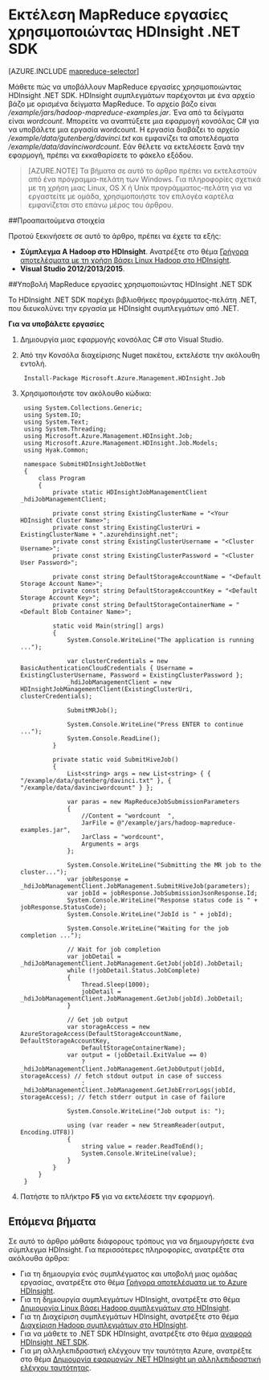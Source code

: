 <properties
    pageTitle="Υποβολή MapReduce εργασιών χρησιμοποιώντας HDInsight .NET SDK | Microsoft Azure"
    description="Μάθετε πώς μπορείτε να υποβάλετε MapReduce εργασίες να Azure HDInsight Hadoop χρησιμοποιώντας HDInsight .NET SDK."
    editor="cgronlun"
    manager="jhubbard"
    services="hdinsight"
    documentationCenter=""
    tags="azure-portal"
    authors="mumian"/>

<tags
    ms.service="hdinsight"
    ms.workload="big-data"
    ms.tgt_pltfrm="na"
    ms.devlang="na"
    ms.topic="article"
   ms.date="10/28/2016"
    ms.author="jgao"/>

# <a name="run-mapreduce-jobs-using-hdinsight-net-sdk"></a>Εκτέλεση MapReduce εργασίες χρησιμοποιώντας HDInsight .NET SDK

[AZURE.INCLUDE [mapreduce-selector](../../includes/hdinsight-selector-use-mapreduce.md)]

Μάθετε πώς να υποβάλλουν MapReduce εργασίες χρησιμοποιώντας HDInsight .NET SDK. HDInsight συμπλεγμάτων παρέχονται με ένα αρχείο βάζο με ορισμένα δείγματα MapReduce. Το αρχείο βάζο είναι */example/jars/hadoop-mapreduce-examples.jar*.  Ένα από τα δείγματα είναι *wordcount*. Μπορείτε να αναπτύξετε μια εφαρμογή κονσόλας C# για να υποβάλετε μια εργασία wordcount.  Η εργασία διαβάζει το αρχείο */example/data/gutenberg/davinci.txt* και εμφανίζει τα αποτελέσματα */example/data/davinciwordcount*.  Εάν θέλετε να εκτελέσετε ξανά την εφαρμογή, πρέπει να εκκαθαρίσετε το φάκελο εξόδου.

> [AZURE.NOTE] Τα βήματα σε αυτό το άρθρο πρέπει να εκτελεστούν από ένα πρόγραμμα-πελάτη των Windows. Για πληροφορίες σχετικά με τη χρήση μιας Linux, OS X ή Unix προγράμματος-πελάτη για να εργαστείτε με ομάδα, χρησιμοποιήστε τον επιλογέα καρτέλα εμφανίζεται στο επάνω μέρος του άρθρου.

##<a name="prerequisites"></a>Προαπαιτούμενα στοιχεία

Προτού ξεκινήσετε σε αυτό το άρθρο, πρέπει να έχετε τα εξής:

- **Σύμπλεγμα A Hadoop στο HDInsight**. Ανατρέξτε στο θέμα [Γρήγορα αποτελέσματα με τη χρήση βάσει Linux Hadoop στο HDInsight](hdinsight-use-sqoop.md#create-cluster-and-sql-database).
- **Visual Studio 2012/2013/2015**.

##<a name="submit-mapreduce-jobs-using-hdinsight-net-sdk"></a>Υποβολή MapReduce εργασίες χρησιμοποιώντας HDInsight .NET SDK

Το HDInsight .NET SDK παρέχει βιβλιοθήκες προγράμματος-πελάτη .NET, που διευκολύνει την εργασία με HDInsight συμπλεγμάτων από .NET. 

**Για να υποβάλετε εργασίες**

1. Δημιουργία μιας εφαρμογής κονσόλας C# στο Visual Studio.
2. Από την Κονσόλα διαχείρισης Nuget πακέτου, εκτελέστε την ακόλουθη εντολή.

        Install-Package Microsoft.Azure.Management.HDInsight.Job

2. Χρησιμοποιήστε τον ακόλουθο κώδικα:

        using System.Collections.Generic;
        using System.IO;
        using System.Text;
        using System.Threading;
        using Microsoft.Azure.Management.HDInsight.Job;
        using Microsoft.Azure.Management.HDInsight.Job.Models;
        using Hyak.Common;

        namespace SubmitHDInsightJobDotNet
        {
            class Program
            {
                private static HDInsightJobManagementClient _hdiJobManagementClient;

                private const string ExistingClusterName = "<Your HDInsight Cluster Name>";
                private const string ExistingClusterUri = ExistingClusterName + ".azurehdinsight.net";
                private const string ExistingClusterUsername = "<Cluster Username>";
                private const string ExistingClusterPassword = "<Cluster User Password>";

                private const string DefaultStorageAccountName = "<Default Storage Account Name>";
                private const string DefaultStorageAccountKey = "<Default Storage Account Key>";
                private const string DefaultStorageContainerName = "<Default Blob Container Name>";

                static void Main(string[] args)
                {
                    System.Console.WriteLine("The application is running ...");

                    var clusterCredentials = new BasicAuthenticationCloudCredentials { Username = ExistingClusterUsername, Password = ExistingClusterPassword };
                    _hdiJobManagementClient = new HDInsightJobManagementClient(ExistingClusterUri, clusterCredentials);

                    SubmitMRJob();

                    System.Console.WriteLine("Press ENTER to continue ...");
                    System.Console.ReadLine();
                }

                private static void SubmitHiveJob()
                {
                    List<string> args = new List<string> { { "/example/data/gutenberg/davinci.txt" }, { "/example/data/davinciwordcount" } };

                    var paras = new MapReduceJobSubmissionParameters
                    {
                        //Content = "wordcount  ",
                        JarFile = @"/example/jars/hadoop-mapreduce-examples.jar",
                        JarClass = "wordcount",
                        Arguments = args
                    };

                    System.Console.WriteLine("Submitting the MR job to the cluster...");
                    var jobResponse = _hdiJobManagementClient.JobManagement.SubmitHiveJob(parameters);
                    var jobId = jobResponse.JobSubmissionJsonResponse.Id;
                    System.Console.WriteLine("Response status code is " + jobResponse.StatusCode);
                    System.Console.WriteLine("JobId is " + jobId);

                    System.Console.WriteLine("Waiting for the job completion ...");

                    // Wait for job completion
                    var jobDetail = _hdiJobManagementClient.JobManagement.GetJob(jobId).JobDetail;
                    while (!jobDetail.Status.JobComplete)
                    {
                        Thread.Sleep(1000);
                        jobDetail = _hdiJobManagementClient.JobManagement.GetJob(jobId).JobDetail;
                    }

                    // Get job output
                    var storageAccess = new AzureStorageAccess(DefaultStorageAccountName, DefaultStorageAccountKey,
                        DefaultStorageContainerName);
                    var output = (jobDetail.ExitValue == 0)
                        ? _hdiJobManagementClient.JobManagement.GetJobOutput(jobId, storageAccess) // fetch stdout output in case of success
                        : _hdiJobManagementClient.JobManagement.GetJobErrorLogs(jobId, storageAccess); // fetch stderr output in case of failure

                    System.Console.WriteLine("Job output is: ");

                    using (var reader = new StreamReader(output, Encoding.UTF8))
                    {
                        string value = reader.ReadToEnd();
                        System.Console.WriteLine(value);
                    }
                }
            }
        }

5. Πατήστε το πλήκτρο **F5** για να εκτελέσετε την εφαρμογή.


## <a name="next-steps"></a>Επόμενα βήματα

Σε αυτό το άρθρο μάθατε διάφορους τρόπους για να δημιουργήσετε ένα σύμπλεγμα HDInsight. Για περισσότερες πληροφορίες, ανατρέξτε στα ακόλουθα άρθρα:

- Για τη δημιουργία ενός συμπλέγματος και υποβολή μιας ομάδας εργασίας, ανατρέξτε στο θέμα [Γρήγορα αποτελέσματα με το Azure HDInsight](hdinsight-hadoop-linux-tutorial-get-started.md).
- Για τη δημιουργία συμπλεγμάτων HDInsight, ανατρέξτε στο θέμα [Δημιουργία Linux βάσει Hadoop συμπλεγμάτων στο HDInsight](hdinsight-hadoop-provision-linux-clusters.md).
- Για τη Διαχείριση συμπλεγμάτων HDInsight, ανατρέξτε στο θέμα [Διαχείριση Hadoop συμπλεγμάτων στο HDInsight](hdinsight-administer-use-management-portal.md).
- Για να μάθετε το .NET SDK HDInsight, ανατρέξτε στο θέμα [αναφορά HDInsight .NET SDK](https://msdn.microsoft.com/library/mt271028.aspx).
- Για μη αλληλεπιδραστική ελέγχουν την ταυτότητα Azure, ανατρέξτε στο θέμα [Δημιουργία εφαρμογών .NET HDInsight μη αλληλεπιδραστική ελέγχου ταυτότητας](hdinsight-create-non-interactive-authentication-dotnet-applications.md).




